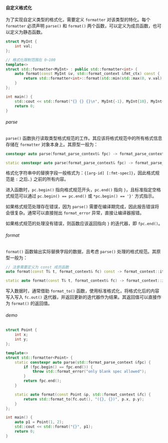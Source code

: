 #### 自定义格式化
为了实现自定义类型的格式化，需要定义 `formatter` 对该类型的特化。每个 `formatter` 必须声明 `parse()` 和 `format()` 两个函数，可以定义为成员函数，也可以定义为静态函数。
```cpp
struct MyInt {
    int val;
};

// 格式化限制范围在 0~100
template<>
struct std::formatter<MyInt> : public std::formatter<int> {
    auto format(const MyInt &v, std::format_context &fmt_ctx) const {
        return std::formatter<int>::format(std::min(std::max(0, v.val), 100), fmt_ctx);
    }
};

int main() {
    std::cout << std::format("{} {} {}\n", MyInt{-1}, MyInt{10}, MyInt{200});
    return 0;
}
```

###### parse
`parse()` 函数执行读取类型格式规范的工作。其应该将格式规范中的所有格式信息存储在 `formatter` 对象本身上。其原型一般为：
```cpp
constexpr auto parse(format_parse_context& fpc) -> format_parse_context::iterator;

static constexpr auto parse(format_parse_context& fpc) -> format_parse_context::iterator;
```

格式化字符串中的替换字段一般格式为：`{[arg-id] [:fmt-spec]}`，因此格式规范是 `:` 之后、`}` 之前的所有内容。

进入函数时，`pc.begin()` 指向格式规范开头，`pc.end()` 指向 `}`，且标准指定空格式规范可以通过 `pc.begin() == pc.end()` 或 `*pc.begin() == '}'` 方式指示。

如果格式规范处理存在错误，因为 `parse()` 需要在编译期完成，因此报告错误将会很复杂。通常可以直接抛出 `format_error` 异常，直接让编译器报错。

如果格式规范的处理没有错误，则函数应该返回指向 `}` 的迭代器，即 `fpc.end()`。

###### format
`format()` 函数输出实际替换字段的数据，且考虑 `parse()` 处理的格式规范。其原型一般为：
```cpp
// 注意需要定义为 const 成员函数
auto format(const T& t, format_context& fc) const -> format_context::iterator;

static auto format(const T& t, format_context& fc) -> format_context::iterator;
```

写入数据时，通常借助 `format_to()` 函数，使用标准格式化，将格式化后的内容写入写入 `fc.out()` 迭代器，并返回更新的迭代器作为结果。其返回值可以直接作为 `format()` 的返回值。

###### demo
```cpp
struct Point {
    int x;
    int y;
};

template<>
struct std::formatter<Point> {
    static constexpr auto parse(std::format_parse_context &fpc) {
        if (fpc.begin() == fpc.end()) {
            throw std::format_error("only blank spec allowed");
        }
        return fpc.end();
    }

    static auto format(const Point &p, std::format_context &fc) {
        return std::format_to(fc.out(), "({}, {})", p.x, p.y);
    }
};

int main() {
    auto p1 = Point(1, 2);
    std::cout << std::format("{}", p1);
    return 0;
}
```